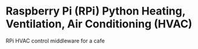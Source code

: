 # Raspberry Pi (RPi) Python Heating, Ventilation, Air Conditioning (HVAC)

RPi HVAC control middleware for a cafe
